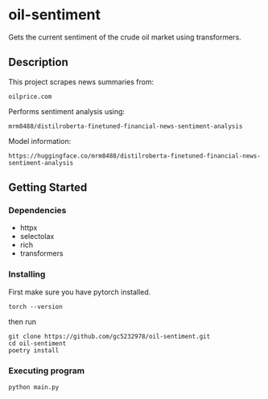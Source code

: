 # oil-sentiment

Gets the current sentiment of the crude oil market using transformers.

## Description

This project scrapes news summaries from:
```
oilprice.com
```
Performs sentiment analysis using:
```
mrm8488/distilroberta-finetuned-financial-news-sentiment-analysis
```
Model information:
```
https://huggingface.co/mrm8488/distilroberta-finetuned-financial-news-sentiment-analysis
```

## Getting Started

### Dependencies

* httpx
* selectolax
* rich
* transformers

### Installing

First make sure you have pytorch installed.
```
torch --version
```
then run
```
git clone https://github.com/gc5232978/oil-sentiment.git
cd oil-sentiment
poetry install
```

### Executing program

```
python main.py
```